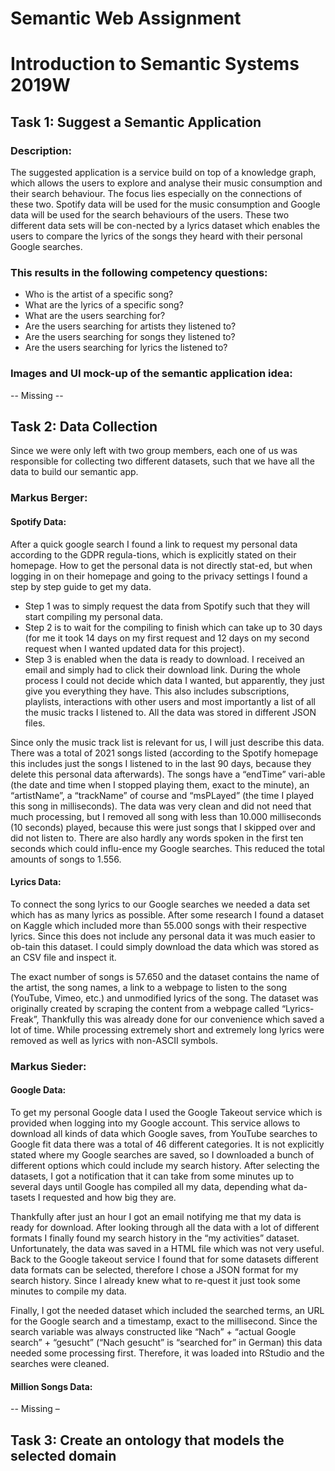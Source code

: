 # Semantic Web Assignment
# Introduction to Semantic Systems 2019W

## Task 1: Suggest a Semantic Application
### Description:
The suggested application is a service build on top of a knowledge graph, which allows the users to explore and analyse their music consumption and their search behaviour. The focus lies especially on the connections of these two. Spotify data will be used for the music consumption and Google data will be used for the search behaviours of the users. These two different data sets will be con-nected by a lyrics dataset which enables the users to compare the lyrics of the songs they heard with their personal Google searches.

### This results in the following competency questions:
- Who is the artist of a specific song?
- What are the lyrics of a specific song?
- What are the users searching for?
- Are the users searching for artists they listened to?
- Are the users searching for songs they listened to?
- Are the users searching for lyrics the listened to?

### Images and UI mock-up of the semantic application idea:
-- Missing --
 
## Task 2: Data Collection
Since we were only left with two group members, each one of us was responsible for collecting two different datasets, such that we have all the data to build our semantic app.
### Markus Berger:
#### Spotify Data:
After a quick google search I found a link to request my personal data according to the GDPR regula-tions, which is explicitly stated on their homepage. How to get the personal data is not directly stat-ed, but when logging in on their homepage and going to the privacy settings I found a step by step guide to get my data.
- Step 1 was to simply request the data from Spotify such that they will start compiling my personal data.
- Step 2 is to wait for the compiling to finish which can take up to 30 days (for me it took 14 days on my first request and 12 days on my second request when I wanted updated data for this project).
- Step 3 is enabled when the data is ready to download. I received an email and simply had to click their download link.
During the whole process I could not decide which data I wanted, but apparently, they just give you everything they have. This also includes subscriptions, playlists, interactions with other users and most importantly a list of all the music tracks I listened to. All the data was stored in different JSON files.

Since only the music track list is relevant for us, I will just describe this data. There was a total of 2021 songs listed (according to the Spotify homepage this includes just the songs I listened to in the last 90 days, because they delete this personal data afterwards). The songs have a “endTime” vari-able (the date and time when I stopped playing them, exact to the minute), an “artistName”, a “trackName” of course and “msPLayed” (the time I played this song in milliseconds).
The data was very clean and did not need that much processing, but I removed all song with less than 10.000 milliseconds (10 seconds) played, because this were just songs that I skipped over and did not listen to. There are also hardly any words spoken in the first ten seconds which could influ-ence my Google searches. This reduced the total amounts of songs to 1.556.

#### Lyrics Data:
To connect the song lyrics to our Google searches we needed a data set which has as many lyrics as possible. After some research I found a dataset on Kaggle which included more than 55.000 songs with their respective lyrics. Since this does not include any personal data it was much easier to ob-tain this dataset. I could simply download the data which was stored as an CSV file and inspect it.

The exact number of songs is 57.650 and the dataset contains the name of the artist, the song names, a link to a webpage to listen to the song (YouTube, Vimeo, etc.) and unmodified lyrics of the song. The dataset was originally created by scraping the content from a webpage called “Lyrics-Freak”, Thankfully this was already done for our convenience which saved a lot of time.
While processing extremely short and extremely long lyrics were removed as well as lyrics with non-ASCII symbols.

### Markus Sieder:
#### Google Data:
To get my personal Google data I used the Google Takeout service which is provided when logging into my Google account. This service allows to download all kinds of data which Google saves, from YouTube searches to Google fit data there was a total of 46 different categories. It is not explicitly stated where my Google searches are saved, so I downloaded a bunch of different options which could include my search history. After selecting the datasets, I got a notification that it can take from some minutes up to several days until Google has compiled all my data, depending what da-tasets I requested and how big they are.

Thankfully after just an hour I got an email notifying me that my data is ready for download. After looking through all the data with a lot of different formats I finally found my search history in the “my activities” dataset. Unfortunately, the data was saved in a HTML file which was not very useful. Back to the Google takeout service I found that for some datasets different data formats can be selected, therefore I chose a JSON format for my search history. Since I already knew what to re-quest it just took some minutes to compile my data.

Finally, I got the needed dataset which included the searched terms, an URL for the Google search and a timestamp, exact to the millisecond. Since the search variable was always constructed like “Nach” + “actual Google search” + “gesucht” (“Nach gesucht” is “searched for” in German) this data needed some processing first. Therefore, it was loaded into RStudio and the searches were cleaned.

#### Million Songs Data:
-- Missing –

## Task 3: Create an ontology that models the selected domain

